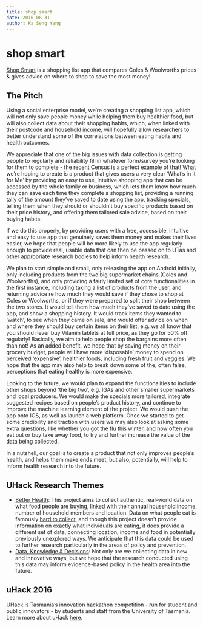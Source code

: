 ```yaml
---
title: shop smart
date: 2016-08-31
author: Ka Seng Yang
---
```


# shop smart

[Shop Smart](https://devpost.com/software/shop-smart) is a shopping list app that compares Coles & Woolworths prices & gives advice on where to shop to save the most money!

## The Pitch
Using a social enterprise model, we’re creating a shopping list app, which will not only save people money while helping them buy healthier food, but will also collect data about their shopping habits, which, when linked with their postcode and household income, will hopefully allow researchers to better understand some of the correlations between eating habits and health outcomes.

We appreciate that one of the big issues with data collection is getting people to regularly and reliability fill in whatever form/survey you’re looking for them to complete - the recent Census is a perfect example of that! What we’re hoping to create is a product that gives users a very clear ‘What’s in it for Me’ by providing an easy to use, intuitive shopping app that can be accessed by the whole family or business, which lets them know how much they can save each time they complete a shopping list, providing a running tally of the amount they’ve saved to date using the app, tracking specials, telling them when they should or shouldn’t buy specific products based on their price history, and offering them tailored sale advice, based on their buying habits.

If we do this properly, by providing users with a free, accessible, intuitive and easy to use app that genuinely saves them money and makes their lives easier, we hope that people will be more likely to use the app regularly enough to provide real, usable data that can then be passed on to UTas and other appropriate research bodies to help inform health research.

We plan to start simple and small, only releasing the app on Android initially, only including products from the two big supermarket chains (Coles and Woolworths), and only providing a fairly limited set of core functionalities in the first instance, including taking a list of products from the user, and returning advice re how much they would save if they chose to shop at Coles or Woolworths, or if they were prepared to split their shop between the two stores. It would tell them how much they’ve saved to date using the app, and show a shopping history. It would track items they wanted to ‘watch’, to see when they came on sale, and would offer advice on when and where they should buy certain items on their list, e.g. we all know that you should never buy Vitamin tablets at full price, as they go for 50% off regularly! Basically, we aim to help people shop the bargains more often than not! As an added benefit, we hope that by saving money on their grocery budget, people will have more ‘disposable’ money to spend on perceived ‘expensive’, healthier foods, including fresh fruit and veggies. We hope that the app may also help to break down some of the, often false, perceptions that eating healthy is more expensive.

Looking to the future, we would plan to expand the functionalities to include other shops beyond ‘the big two’, e.g. IGAs and other smaller supermarkets and local producers. We would make the specials more tailored, integrate suggested recipes based on people’s product history, and continue to improve the machine learning element of the project. We would push the app onto IOS, as well as launch a web platform. Once we started to get some credibility and traction with users we may also look at asking some extra questions, like whether you got the flu this winter, and how often you eat out or buy take away food, to try and further increase the value of the data being collected.

In a nutshell, our goal is to create a product that not only improves people’s health, and helps them make ends meet, but also, potentially, will help to inform health research into the future.

## UHack Research Themes

* [Better Health](http://www.utas.edu.au/research/our-research-themes/better-health): This project aims to collect authentic, real-world data on what food people are buying, linked with their annual household income, number of household members and location. Data on what people eat is famously [hard to collect](http://www.uniteforsight.org/global-health-university/nutrition-study), and though this project doesn’t provide information on exactly what individuals are eating, it does provide a different set of data, connecting location, income and food in potentially previously unexplored ways. We anticipate that this data could be used to further research particularly in the areas of policy and prevention.
* [Data, Knowledge & Decisions](http://www.utas.edu.au/research/our-research-themes/data-knowledge-and-decisions): Not only are we collecting data in new and innovative ways, but we hope that the research conducted using this data may inform evidence-based policy in the health area into the future.

## uHack 2016

UHack is Tasmania’s innovation hackathon competition - run for student and public innovators - by students and staff from the University of Tasmania. Learn more about uHack [here](https://uhack-tasmania-2016.devpost.com/).